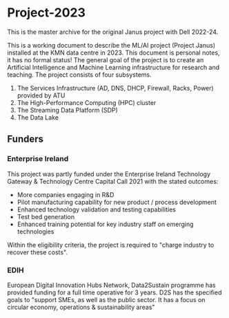 # Project-2023
This is the master archive for the original Janus project with Dell 2022-24.

This is a working document to describe the ML/AI project (Project Janus) installed at the KMN data centre in 2023. This document is personal notes, it has no formal status!
The general goal of the project is to create an Artificial Intelligence and Machine Learning infrastructure for research and teaching.
The project consists of four subsystems.
1.	The Services Infrastructure (AD, DNS, DHCP, Firewall, Racks, Power) provided by ATU
2.	The High-Performance Computing (HPC) cluster
3.	The Streaming Data Platform (SDP)
4.	The Data Lake

## Funders ##
### Enterprise Ireland ###
This project was partly funded under the Enterprise Ireland Technology Gateway & Technology Centre Capital Call 2021 with the stated outcomes:

- More companies engaging in R&D
- Pilot manufacturing capability for new product / process development
- Enhanced technology validation and testing capabilities
- Test bed generation 
- Enhanced training potential for key industry staff on emerging technologies

Within the eligibility criteria, the project is required to "charge industry to recover these costs".


### EDIH ###
European Digital Innovation Hubs Network, Data2Sustain programme has provided funding for a full time operative for 3 years.
D2S has the specified goals to "support SMEs, as well as the public sector. It has a focus on circular economy, operations & sustainability areas"

